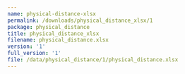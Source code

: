 ```yaml
---
name: physical-distance-xlsx
permalink: /downloads/physical_distance_xlsx/1
package: physical_distance
title: physical_distance_xlsx
filename: physical_distance.xlsx
version: '1'
full_version: '1'
file: /data/physical_distance/1/physical_distance.xlsx
---
```

